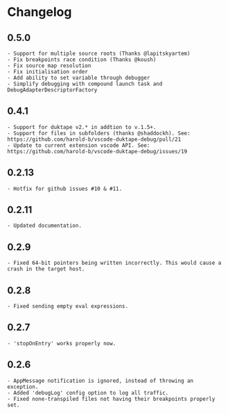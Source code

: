 # Changelog

## 0.5.0

    - Support for multiple source roots (Thanks @lapitskyartem)
    - Fix breakpoints race condition (Thanks @koush)
    - Fix source map resolution
    - Fix initialisation order
    - Add ability to set variable through debugger
    - Simplify debugging with compound launch task and DebugAdapterDescriptorFactory

## 0.4.1

    - Support for duktape v2.* in addtion to v.1.5+.
    - Support for files in subfolders (thanks @shaddockh). See: https://github.com/harold-b/vscode-duktape-debug/pull/21
    - Update to current extension vscode API. See: https://github.com/harold-b/vscode-duktape-debug/issues/19

## 0.2.13

    - Hotfix for github issues #10 & #11.

## 0.2.11

    - Updated documentation.

## 0.2.9

    - Fixed 64-bit pointers being written incorrectly. This would cause a crash in the target host.

## 0.2.8

    - Fixed sending empty eval expressions.

## 0.2.7

    - 'stopOnEntry' works properly now.

## 0.2.6

    - AppMessage notification is ignored, instead of throwing an exception.
    - Added 'debugLog' config option to log all traffic.
    - Fixed none-transpiled files not having their breakpoints properly set.
